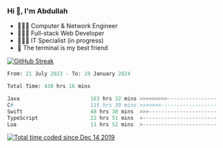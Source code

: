 <h3>Hi 👋, I'm Abdullah</h3>

- 👷🏼‍♂️ Computer & Network Engineer
- 👨🏻‍💻 Full-stack Web Developer
- 👨🏻‍💻 IT Specialist (in progress)
- 🖤 The terminal is my best friend

[![GitHub Streak](https://streak-stats.demolab.com?user=al3bad&theme=transparent&date_format=j%20M%5B%20Y%5D)](https://git.io/streak-stats)

<!--START_SECTION:waka-->

```python
From: 21 July 2023 - To: 19 January 2024

Total Time: 430 hrs 16 mins

Java                       163 hrs 32 mins >>>>>>>>>----------------   37.80 %
C#                         115 hrs 39 mins >>>>>>>------------------   26.73 %
Swift                      48 hrs 38 mins  >>>----------------------   11.24 %
TypeScript                 22 hrs 51 mins  >------------------------   05.28 %
Lua                        11 hrs 52 mins  >------------------------   02.74 %
```

<!--END_SECTION:waka-->

<p>
  <a href="https://wakatime.com/@ce2a2aac-0d6b-4d65-b864-8a4bcaf12967"><img src="https://wakatime.com/badge/user/ce2a2aac-0d6b-4d65-b864-8a4bcaf12967.svg" alt="Total time coded since Dec 14 2019" /></a>
</p>
